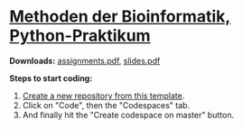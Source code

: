 # [Methoden der Bioinformatik, Python-Praktikum]()

**Downloads:**
[assignments.pdf](https://github.com/BMCV/mobi-fs3-python-assignments/releases/download/latest/assignments.pdf),
[slides.pdf](https://github.com/BMCV/mobi-fs3-python-lecture/releases/download/latest/slides.pdf)

**Steps to start coding:**
1. [Create a new repository from this template](https://github.com/new?owner=BMCV&template_name=mobi-fs3-python&template_owner=BMCV&owner=&name=mobi-fs3-python).
2. Click on "Code", then the "Codespaces" tab.
3. And finally hit the "Create codespace on master" button.
